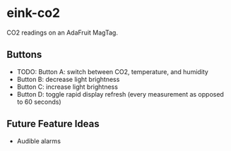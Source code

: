 # eink-co2

CO2 readings on an AdaFruit MagTag.

## Buttons

* TODO: Button A: switch between CO2, temperature, and humidity
* Button B: decrease light brightness
* Button C: increase light brightness
* Button D: toggle rapid display refresh (every measurement as opposed to 60 seconds)

## Future Feature Ideas

* Audible alarms
